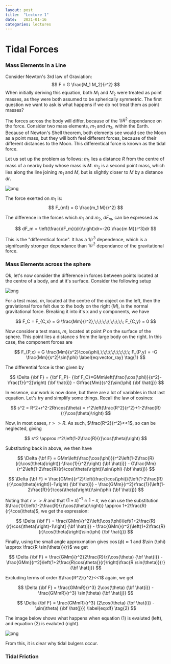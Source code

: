 ```yaml
---
layout: post
title:  "Lecture 1"
date:   2021-01-16
categories: lectures
---
```


# Tidal Forces

### Mass Elements in a Line

Consider Newton's 3rd law of Graviation:
$$
    F = G \frac{M_1 M_2}{r^2}
$$
When initially deriving this equation, both $M_1$ and $M_2$ were treated as point masses, as they were both assumed to be spherically symmetric. The first question we want to ask is what happens if we do not treat them as point masses?

The forces across the body will differ, because of the $1/R^2$ dependance on the force. Consider two mass elements, $m_1$ and $m_2$, within the Earth. Because of Newton's Shell theorem, both elements see would see the Moon as a point mass, but they will both feel different forces, because of their different distances to the Moon. This differentical force is known as the tidal force.

Let us set up the problem as follows: $m_1$ lies a distance $R$ from the centre of mass of a nearby body whose mass is $M$. $m_2$ is a second point mass, which lies along the line joining $m_1$ and $M$, but is slightly closer to $M$ by a distance $dr$.

![png](/assets/Lecture_1/Figure_1.png)

The force exerted on $m_1$ is:
$$
    F_{m1} = G \frac{m_1 M}{r^2}
$$

The difference in the forces which $m_1$ and $m_2$, $dF_m$, can be expressed as

$$
    dF_m = \left(\frac{dF_m}{dr}\right)dr=-2G \frac{m M}{r^3}dr
$$

This is the "differentical force". It has a $1/r^3$ dependence, which is a signifcantly stronger dependance than $1/r^2$ dependance of the gravitational force.

### Mass Elements across the sphere

Ok, let's now consider the difference in forces between points located at the centre of a body, and at it's surface. Consider the following setup

![png](/assets/Lecture_1/Figure_2.png)

For a test mass, $m$, located at the centre of the object on the left, then the graviational force felt due to the body on the right ($M$), is the normal gravitational force. Breaking it into it's x and y components, we have

$$
    F_C = F_{C,x} = G \frac{Mm}{r^2},\;\;\;\;\;\;\;\;\;\;\; F_{C,y} = 0
$$

Now consider a test mass, $m$, located at point $P$ on the surface of the sphere. This point lies a distance $s$ from the large body on the right. In this case, the component forces are

$$
F_{P,x} = G \frac{Mm}{s^2}\cos(\phi),\;\;\;\;\;\;\;\;\;\;\; F_{P,y} = -G \frac{Mm}{s^2}\sin(\phi)
\label{eq:vector_ray} \tag{1}
$$

The differential force is then given by

$$
\Delta {\bf F} = {\bf F_P}- {\bf F_C}=GMm\left(\frac{\cos(\phi)}{s^2}-\frac{1}{r^2}\right) {\bf \hat{i}} - G\frac{Mm}{s^2}\sin(\phi) {\bf \hat{j}}
$$

In essence, our work is now done, but there are a lot of variables in that last equation. Let's try and simplify some things. Recall the law of cosines:

$$
s^2 = R^2+r^2-2Rr\cos(\theta) = r^2\left(\frac{R^2}{r^2}+1-2\frac{R}{r}\cos(\theta)\right)
$$

Now, in most cases, $r>>R$. As such, $\frac{R^2}{r^2}<<1$, so can be neglected, giving

$$
s^2 \approx r^2\left(1-2\frac{R}{r}\cos(\theta)\right)
$$

Substituting back in above, we then have

$$
\Delta {\bf F} = GMm\left(\frac{\cos(\phi)}{r^2\left(1-2\frac{R}{r}\cos(\theta)\right)}-\frac{1}{r^2}\right) {\bf \hat{i}} - G\frac{Mm}{r^2\left(1-2\frac{R}{r}\cos(\theta)\right)}\sin(\phi) {\bf \hat{j}}
$$

$$
\Delta {\bf F} = \frac{GMm}{r^2}\left(\frac{\cos(\phi)}{\left(1-2\frac{R}{r}\cos(\theta)\right)}-1\right) {\bf \hat{i}} - \frac{GMm}{r^2}\frac{1}{\left(1-2\frac{R}{r}\cos(\theta)\right)}\sin(\phi) {\bf \hat{j}}
$$

Noting that $r>>R$ and that $(1+x)^{-1}\approx 1-x$, we can use the substitution $\frac{1}{\left(1-2\frac{R}{r}\cos(\theta)\right)} \approx 1+2\frac{R}{r}\cos(\theta)$, we get the expression:

$$
\Delta {\bf F} = \frac{GMm}{r^2}\left[\cos(\phi)\left(1+2\frac{R}{r}\cos(\theta)\right)-1\right] {\bf \hat{i}} - \frac{GMm}{r^2}\left(1+2\frac{R}{r}\cos(\theta)\right)\sin(\phi) {\bf \hat{j}}
$$

Finally, using the small angle approxmation gives $\cos (\phi) \approx1$ and $\sin (\phi) \approx \frac{R \sin(\theta)}{r}$ we get

$$
\Delta {\bf F} = \frac{GMm}{r^2}2\frac{R}{r}\cos(\theta) {\bf \hat{i}} - \frac{GMm}{r^2}\left(1+2\frac{R\cos(\theta)}{r}\right)\frac{R \sin(\theta)}{r} {\bf \hat{j}}
$$

Excluding terms of order $\frac{R^2}{r^2}<<1$ again, we get

$$
\Delta {\bf F} = \frac{GMmR}{r^3} 2\cos(\theta) {\bf \hat{i}} - \frac{GMmR}{r^3} \sin(\theta)  {\bf \hat{j}}
$$

$$
\Delta {\bf F} = \frac{GMmR}{r^3} (2\cos(\theta) {\bf \hat{i}} - \sin(\theta)  {\bf \hat{j}})
\label{eq:df} \tag{2}
$$


The image below shows what happens when equation (1) is evaluted (left), and equation (2) is evaluted (right).

![png](/assets/Lecture_1/output_6_0.png)

From this, it is clear why tidal bulgers occur.

### Tidal Friction


```python

```
